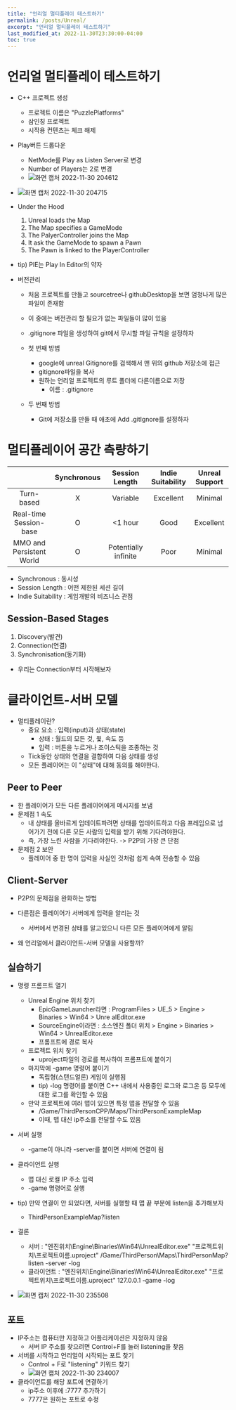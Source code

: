 ```yaml
---
title: "언리얼 멀티플레이 테스트하기"
permalink: /posts/Unreal/
excerpt: "언리얼 멀티플레이 테스트하기"
last_modified_at: 2022-11-30T23:30:00-04:00
toc: true
---
```


# 언리얼 멀티플레이 테스트하기
- C++ 프로젝트 생성
    - 프로젝트 이름은 "PuzzlePlatforms"
    - 삼인칭 프로젝트
    - 시작용 컨텐츠는 체크 해제
- Play버튼 드롭다운
    - NetMode를 Play as Listen Server로 변경
    - Number of Players는 2로 변경
    - ![화면 캡처 2022-11-30 204612](https://user-images.githubusercontent.com/11372675/204832876-f3867ae5-b6c8-42d5-b790-d4ec4e8b0cd0.png)
- ![화면 캡처 2022-11-30 204715](https://user-images.githubusercontent.com/11372675/204832933-4e930ecc-ac0c-48f8-8858-8b07bd319ec5.png)
- Under the Hood
    1. Unreal loads the Map
    2. The Map specifies a GameMode
    3. The PalyerController joins the Map
    4. It ask the GameMode to spawn a Pawn
    5. The Pawn is linked to the PlayerController

- tip) PIE는 Play In Editor의 약자

- 버전관리
    - 처음 프로젝트를 만들고 sourcetree나 githubDesktop을 보면 엄청나게 많은 파일이 존재함
    - 이 중에는 버전관리 할 필요가 없는 파일들이 많이 있음
    - .gitignore 파일을 생성하여 git에서 무시할 파일 규칙을 설정하자
        
    - 첫 번째 방법
        - google에 unreal Gitignore를 검색해서 맨 위의 github 저장소에 접근
        - gitignore파일을 복사
        - 원하는 언리얼 프로젝트의 루트 폴더에 다른이름으로 저장
            - 이름 : .gitignore
    - 두 번째 방법
        - Git에 저장소를 만들 때 애초에 Add .gitIgnore를 설정하자

# 멀티플레이어 공간 측량하기
| | Synchronous | Session Length | Indie Suitability | Unreal Support |
|:--:|:--:|:--:|:--:|:--:|
|Turn-based|X|Variable| Excellent | Minimal |
|Real-time Session-base |O| <1 hour |  Good | Excellent | 
|MMO and Persistent World |O| Potentially infinite | Poor| Minimal |
- Synchronous : 동시성
- Session Length : 어떤 제한된 세션 길이
- Indie Suitability : 게임개발의 비즈니스 관점

## Session-Based Stages
1. Discovery(발견)
2. Connection(연결)
3. Synchronisation(동기화)
- 우리는 Connection부터 시작해보자

# 클라이언트-서버 모델
- 멀티플레이란?
    - 중요 요소 : 입력(input)과 상태(state)
        - 상태 : 월드의 모든 것, 윛, 속도 등
        - 입력 : 버튼을 누르거나 조이스틱을 조종하는 것
    - Tick동안 상태와 연결을 결합하여 다음 상태를 생성
    - 모든 플레이어는 이 "상태"에 대해 동의를 해야한다.
## Peer to Peer
- 한 플레이어가 모든 다른 플레이어에게 메시지를 보냄
- 문제점 1 속도
    - 내 상태를 올바르게 업데이트파려면 상태를 업데이트하고 다음 프레임으로 넘어가기 전에 다른 모든 사람의 입력을 받기 위해 기다려야한다.
    - 즉, 가장 느린 사람을 기다려야한다. -> P2P의 가장 큰 단점
- 문제점 2 보안
    - 플레이어 중 한 명이 입력을 사실인 것처럼 쉽게 속여 전송할 수 있음

## Client-Server
- P2P의 문제점을 완화하는 방법
- 다른점은 플레이어가 서버에게 입력을 알리는 것
    - 서버에서 변경된 상태를 알고있으니 다른 모든 플레이어에게 알림

- 왜 언리얼에서 클라이언트-서버 모델을 사용할까?

## 실습하기
- 명령 프롬프트 열기
    - Unreal Engine 위치 찾기
        - EpicGameLauncher라면 : ProgramFiles > UE_5 > Engine > Binaries > Win64 > Unre
        alEditor.exe
        - SourceEngine이라면 : 소스엔진 폴더 위치 > Engine > Binaries > Win64 > UnrealEditor.exe
        - 프롬프트에 경로 복사
    - 프로젝트 위치 찾기
        - uproject파일의 경로를 복사하여 프롬프트에 붙이기
    - 마지막에 -game 명령어 붙이기
        - 독립형(스탠드얼론) 게임이 실행됨
        - tip) -log 명령어를 붙이면 C++ 내에서 사용중인 로그와 로그온 등 모두에 대한 로그를 확인할 수 있음
    - 만약 프로젝트에 여러 맵이 있으면 특정 맵을 전달할 수 있음
        - /Game/ThirdPersonCPP/Maps/ThirdPersonExampleMap
        - 이때, 맵 대신 ip주소를 전달할 수도 있음
- 서버 실행
    - -game이 아니라 -server를 붙이면 서버에 연결이 됨
- 클라이언트 실행
    - 맵 대신 로컬 IP 주소 입력
    - -game 명령어로 실행
- tip) 만약 연결이 안 되었다면, 서버를 실행할 때 맵 끝 부분에 listen을 추가해보자
    - ThirdPersonExampleMap?listen

- 결론
    - 서버 : "엔진위치\Engine\Binaries\Win64\UnrealEditor.exe" "프로젝트위치\프로젝트이름.uproject" /Game/ThirdPerson\Maps\ThirdPersonMap?listen -server -log
    - 클라이언트 : "엔진위치\Engine\Binaries\Win64\UnrealEditor.exe" "프로젝트위치\프로젝트이름.uproject" 127.0.0.1 -game -log

- ![화면 캡처 2022-11-30 235508](https://user-images.githubusercontent.com/11372675/204833538-444a4afe-639b-4d43-afb8-419202f828ec.png)

## 포트
- IP주소는 컴퓨터만 지정하고 어플리케이션은 지정하지 않음
    - 서버 IP 주소를 찾으려면 Control+F를 눌러 listening을 찾음
- 서버를 시작하고 언리얼이 시작되는 포트 찾기
    - Control + F로 "listening" 키워드 찾기
	- ![화면 캡처 2022-11-30 234007](https://user-images.githubusercontent.com/11372675/204833391-d3ae71f3-eb15-4ce7-bec4-e462cffe39f4.png)
- 클라이언트를 해당 포트에 연결하기
    - ip주소 이후에 :7777 추가하기
    - 7777은 원하는 포트로 수정

